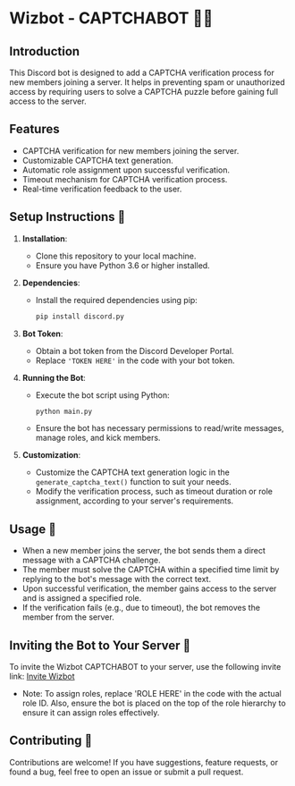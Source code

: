 # Wizbot - CAPTCHABOT 🧙‍♂️

## Introduction

This Discord bot is designed to add a CAPTCHA verification process for new members joining a server. It helps in preventing spam or unauthorized access by requiring users to solve a CAPTCHA puzzle before gaining full access to the server.

## Features

- CAPTCHA verification for new members joining the server.
- Customizable CAPTCHA text generation.
- Automatic role assignment upon successful verification.
- Timeout mechanism for CAPTCHA verification process.
- Real-time verification feedback to the user.

## Setup Instructions 📝

1. **Installation**:
   - Clone this repository to your local machine.
   - Ensure you have Python 3.6 or higher installed.

2. **Dependencies**:
   - Install the required dependencies using pip:
     ```bash
     pip install discord.py
     ```

3. **Bot Token**:
   - Obtain a bot token from the Discord Developer Portal.
   - Replace `'TOKEN HERE'` in the code with your bot token.

4. **Running the Bot**:
   - Execute the bot script using Python:
     ```bash
     python main.py
     ```
   - Ensure the bot has necessary permissions to read/write messages, manage roles, and kick members.

5. **Customization**:
   - Customize the CAPTCHA text generation logic in the `generate_captcha_text()` function to suit your needs.
   - Modify the verification process, such as timeout duration or role assignment, according to your server's requirements.

## Usage 🧩

- When a new member joins the server, the bot sends them a direct message with a CAPTCHA challenge.
- The member must solve the CAPTCHA within a specified time limit by replying to the bot's message with the correct text.
- Upon successful verification, the member gains access to the server and is assigned a specified role.
- If the verification fails (e.g., due to timeout), the bot removes the member from the server.

## Inviting the Bot to Your Server 🚪

To invite the Wizbot CAPTCHABOT to your server, use the following invite link: [Invite Wizbot](https://discord.com/oauth2/authorize?client_id=1239446199661232248&permissions=29681915919607&scope=bot)
- Note: To assign roles, replace 'ROLE HERE' in the code with the actual role ID. Also, ensure the bot is placed on the top of the role hierarchy to ensure it can assign roles effectively.

## Contributing 🚀

Contributions are welcome! If you have suggestions, feature requests, or found a bug, feel free to open an issue or submit a pull request.
